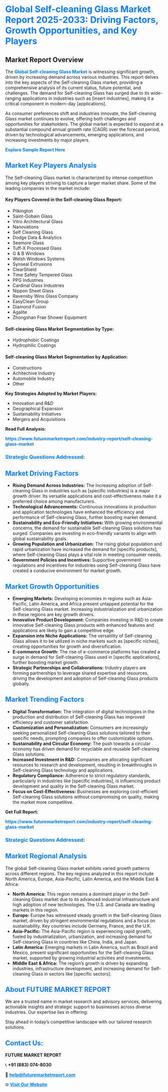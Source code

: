 <h1 style="color: #007BFF;">Global Self-cleaning Glass Market Report 2025-2033: Driving Factors, Growth Opportunities, and Key Players</h1>

<section id="overview">
<h2>Market Report Overview</h2>
<p>The <a href="https://www.futuremarketreport.com/industry-report/self-cleaning-glass-market" style="color: #007BFF; text-decoration: none;"><strong>Global Self-cleaning Glass Market</strong></a> is witnessing significant growth, driven by increasing demand across various industries. This report delves into the key aspects of the Self-cleaning Glass market, providing a comprehensive analysis of its current status, future potential, and challenges. The demand for Self-cleaning Glass has surged due to its wide-ranging applications in industries such as [insert industries], making it a critical component in modern-day [applications].</p>
<p>As consumer preferences shift and industries innovate, the Self-cleaning Glass market continues to evolve, offering both challenges and opportunities for stakeholders. The global market is expected to expand at a substantial compound annual growth rate (CAGR) over the forecast period, driven by technological advancements, emerging applications, and increasing investments by major players.</p>
</section>

<section id="overview">
<p><a href="https://www.futuremarketreport.com/request-sample/reportId=92935" style="color: #007BFF; text-decoration: none;"><strong>Explore Sample Report Here</strong></a></p>
</section>

<section id="key-players">
<h2 style="color: #007BFF;">Market Key Players Analysis</h2>
<p>The Self-cleaning Glass market is characterized by intense competition among key players striving to capture a larger market share. Some of the leading companies in the market include:</p>
<h4>Key Players Covered in the Self-cleaning Glass Report:</h4>
<ul><li>Pilkington</li><li>Saint-Gobain Glass</li><li>Vitro Architectural Glass</li><li>Nanovations</li><li>Self Cleaning Glass</li><li>Dodge Data &amp; Analytics</li><li>Seemore Glass</li><li>Tuff-X Processed Glass</li><li>G &amp; B Windows</li><li>Welsh Windows Systems</li><li>Synseal Extrusions</li><li>ClearShield</li><li>Time Safety Tempered Glass</li><li>PPG Industries</li><li>Cardinal Glass Industries</li><li>Nippon Sheet Glass</li><li>Ravensby Wins Glass Company</li><li>EasyClean Group</li><li>Diamond Fusion</li><li>Agalite</li><li>Zhongshan Frae Shower Equipment</li></ul>
<h4>Self-cleaning Glass Market Segmentation by Type:</h4>
<ul><li>Hydrophobic Coatings</li><li>Hydrophilic Coatings</li></ul>

<h4>Self-cleaning Glass Market Segmentation by Application:</h4>
<ul><li>Constructions</li><li>Achitechive Industry</li><li>Automobile Industry</li><li>Other</li></ul>
<p><strong>Key Strategies Adopted by Market Players:</strong></p>
<ul>
<li>Innovation and R&D</li>
<li>Geographical Expansion</li>
<li>Sustainability Initiatives</li>
<li>Mergers and Acquisitions</li>
</ul>
</section>

<section>
<p><strong>Read Full Analysis: </strong></p><a href="https://www.futuremarketreport.com/industry-report/self-cleaning-glass-market" style="color: #007BFF; text-decoration: none;"><strong>https://www.futuremarketreport.com/industry-report/self-cleaning-glass-market</strong></a>
<h3 style="color: #007BFF;">Strategic Questions Addressed:</h3>
</section>

<section id="driving-factors">
<h2 style="color: #007BFF;">Market Driving Factors</h2>
<ul>
<li><strong>Rising Demand Across Industries:</strong> The increasing adoption of Self-cleaning Glass in industries such as [specific industries] is a major growth driver. Its versatile applications and cost-effectiveness make it a preferred choice among manufacturers.</li>
<li><strong>Technological Advancements:</strong> Continuous innovations in production and application technologies have enhanced the efficiency and performance of Self-cleaning Glass, further boosting market demand.</li>
<li><strong>Sustainability and Eco-Friendly Initiatives:</strong> With growing environmental concerns, the demand for sustainable Self-cleaning Glass solutions has surged. Companies are investing in eco-friendly variants to align with global sustainability goals.</li>
<li><strong>Growing Population and Urbanization:</strong> The rising global population and rapid urbanization have increased the demand for [specific products], where Self-cleaning Glass plays a vital role in meeting consumer needs.</li>
<li><strong>Government Policies and Incentives:</strong> Supportive government regulations and incentives for industries using Self-cleaning Glass have created a conducive environment for market growth.</li>
</ul>
</section>

<section id="growth-opportunities">
<h2 style="color: #007BFF;">Market Growth Opportunities</h2>
<ul>
<li><strong>Emerging Markets:</strong> Developing economies in regions such as Asia-Pacific, Latin America, and Africa present untapped potential for the Self-cleaning Glass market. Increasing industrialization and urbanization in these regions are key growth drivers.</li>
<li><strong>Innovative Product Development:</strong> Companies investing in R&D to create innovative Self-cleaning Glass products with enhanced features and applications are likely to gain a competitive edge.</li>
<li><strong>Expansion into Niche Applications:</strong> The versatility of Self-cleaning Glass allows it to be utilized in niche markets such as [specific niches], creating opportunities for growth and diversification.</li>
<li><strong>E-commerce Growth:</strong> The rise of e-commerce platforms has created a surge in demand for Self-cleaning Glass used in [specific applications], further boosting market growth.</li>
<li><strong>Strategic Partnerships and Collaborations:</strong> Industry players are forming partnerships to leverage shared expertise and resources, driving the development and adoption of Self-cleaning Glass products globally.</li>
</ul>
</section>

<section id="trending-factors">
<h2 style="color: #007BFF;">Market Trending Factors</h2>
<ul>
<li><strong>Digital Transformation:</strong> The integration of digital technologies in the production and distribution of Self-cleaning Glass has improved efficiency and customer satisfaction.</li>
<li><strong>Customization and Personalization:</strong> Consumers are increasingly seeking personalized Self-cleaning Glass solutions tailored to their specific needs, prompting companies to offer customizable options.</li>
<li><strong>Sustainability and Circular Economy:</strong> The push towards a circular economy has driven demand for recyclable and reusable Self-cleaning Glass solutions.</li>
<li><strong>Increased Investment in R&D:</strong> Companies are allocating significant resources to research and development, resulting in breakthroughs in Self-cleaning Glass technology and applications.</li>
<li><strong>Regulatory Compliance:</strong> Adherence to strict regulatory standards, particularly in industries like [specific industries], is influencing product development and quality in the Self-cleaning Glass market.</li>
<li><strong>Focus on Cost-Effectiveness:</strong> Businesses are exploring cost-efficient Self-cleaning Glass solutions without compromising on quality, making the market more competitive.</li>
</ul>
</section>

<section>
<p><strong>Get Full Report: </strong></p><a href="https://www.futuremarketreport.com/industry-report/self-cleaning-glass-market" style="color: #007BFF; text-decoration: none;"><strong>https://www.futuremarketreport.com/industry-report/self-cleaning-glass-market</strong></a>
<h3 style="color: #007BFF;">Strategic Questions Addressed:</h3>
</section>


<section id="regional-analysis">
<h2 style="color: #007BFF;">Market Regional Analysis</h2>
<p>The global Self-cleaning Glass market exhibits varied growth patterns across different regions. The key regions analyzed in this report include North America, Europe, Asia-Pacific, Latin America, and the Middle East & Africa:</p>
<ul>
<li><strong>North America:</strong> This region remains a dominant player in the Self-cleaning Glass market due to its advanced industrial infrastructure and high adoption of new technologies. The U.S. and Canada are leading markets in this region.</li>
<li><strong>Europe:</strong> Europe has witnessed steady growth in the Self-cleaning Glass market, driven by stringent environmental regulations and a focus on sustainability. Key countries include Germany, France, and the U.K.</li>
<li><strong>Asia-Pacific:</strong> The Asia-Pacific region is experiencing rapid growth, fueled by industrialization, urbanization, and increasing demand for Self-cleaning Glass in countries like China, India, and Japan.</li>
<li><strong>Latin America:</strong> Emerging markets in Latin America, such as Brazil and Mexico, present significant opportunities for the Self-cleaning Glass market, supported by growing industrial activities and investments.</li>
<li><strong>Middle East & Africa:</strong> The region’s growth is driven by expanding industries, infrastructure development, and increasing demand for Self-cleaning Glass in sectors like [specific sectors].</li>
</ul>
</section>

<footer>
<h2 style="color: #007BFF;">About FUTURE MARKET REPORT</h2>
<p>We are a trusted name in market research and advisory services, delivering actionable insights and strategic support to businesses across diverse industries. Our expertise lies in offering:</p>

<p>Stay ahead in today’s competitive landscape with our tailored research solutions.</p>

<h2 style="color: #007BFF;">Contact Us:</h2>
<p><strong>FUTURE MARKET REPORT</strong></p>
<p>📞 <strong>+91 (883) 074-8030</strong></p>
<p>📧 <strong><a href="mailto:help@futuremarketreport.com" style="color: #007BFF;">help@futuremarketreport.com</a></strong></p>
<p>🌐 <strong><a href="https://www.futuremarketreport.com/" style="color: #007BFF;">Visit Our Website</a></strong></p>
</footer>